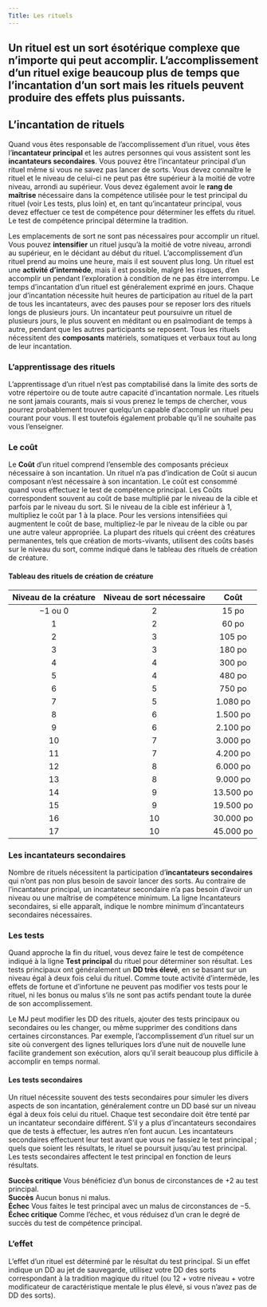 ```yaml
---
Title: Les rituels
---
```

## Un rituel est un sort ésotérique complexe que n’importe qui peut accomplir. L’accomplissement d’un rituel exige beaucoup plus de temps que l’incantation d’un sort mais les rituels peuvent produire des effets plus puissants. 

## L’incantation de rituels
Quand vous êtes responsable de l’accomplissement d’un rituel, vous êtes l’**incantateur principal** et les autres personnes qui vous assistent sont les **incantateurs secondaires**. Vous pouvez être l’incantateur principal d’un rituel même si vous ne savez pas lancer de sorts. Vous devez connaître le rituel et le niveau de celui-ci ne peut pas être supérieur à la moitié de votre niveau, arrondi au supérieur. Vous devez également avoir le **rang de maîtrise** nécessaire dans la compétence utilisée pour le test principal du rituel (voir Les tests, plus loin) et, en tant qu’incantateur principal, vous devez effectuer ce test de compétence pour déterminer les effets du rituel. Le test de compétence principal détermine la tradition.  

Les emplacements de sort ne sont pas nécessaires pour accomplir un rituel. Vous pouvez **intensifier** un rituel jusqu’à la moitié de votre niveau, arrondi au supérieur, en le décidant au début du rituel. L’accomplissement d’un rituel prend au moins une heure, mais il est souvent plus long. Un rituel est une **activité d’intermède**, mais il est possible, malgré les risques, d’en accomplir un pendant l’exploration à condition de ne pas être interrompu. Le temps d’incantation d’un rituel est généralement exprimé en jours. Chaque jour d’incantation nécessite huit heures de participation au rituel de la part de tous les incantateurs, avec des pauses pour se reposer lors des rituels longs de plusieurs jours. Un incantateur peut poursuivre un rituel de plusieurs jours, le plus souvent en méditant ou en psalmodiant de temps à autre, pendant que les autres participants se reposent. Tous les rituels nécessitent des **composants** matériels, somatiques et verbaux tout au long de leur incantation.

### L’apprentissage des rituels
L’apprentissage d’un rituel n’est pas comptabilisé dans la limite des sorts de votre répertoire ou de toute autre capacité d’incantation normale. Les rituels ne sont jamais courants, mais si vous prenez le temps de chercher, vous pourrez probablement trouver quelqu’un capable d’accomplir un rituel peu courant pour vous. Il est toutefois également probable qu’il ne souhaite pas vous l’enseigner.

### Le coût
Le **Coût** d’un rituel comprend l’ensemble des composants précieux nécessaire à son incantation. Un rituel n’a pas d’indication de Coût si aucun composant n’est nécessaire à son incantation. Le coût est consommé quand vous effectuez le test de compétence principal. Les Coûts correspondent souvent au coût de base multiplié par le niveau de la cible et parfois par le niveau du sort. Si le niveau de la cible est inférieur à 1, multipliez le coût par 1 à la place. Pour les versions intensifiées qui augmentent le coût de base, multipliez-le par le niveau de la cible ou par une autre valeur appropriée. La plupart des rituels qui créent des créatures permanentes, tels que création de morts-vivants, utilisent des coûts basés sur le niveau du sort, comme indiqué dans le tableau des rituels de création de créature.

#### Tableau des rituels de création de créature
| Niveau de la créature | Niveau de sort nécessaire | Coût |
|:---------------------:|:-------------------------:|:----:|
| −1 ou 0 | 2 | 15 po
| 1 | 2 | 60 po
| 2 | 3 | 105 po
| 3 | 3 | 180 po
| 4 | 4 | 300 po
| 5 | 4 | 480 po
| 6 | 5 | 750 po
| 7 | 5 | 1.080 po
| 8 | 6 | 1.500 po
| 9 | 6 | 2.100 po
| 10 | 7 | 3.000 po
| 11 | 7 | 4.200 po
| 12 | 8 | 6.000 po
| 13 | 8 | 9.000 po
| 14 | 9 | 13.500 po
| 15 | 9 | 19.500 po
| 16 | 10 | 30.000 po
| 17 | 10 | 45.000 po

### Les incantateurs secondaires
Nombre de rituels nécessitent la participation d’**incantateurs secondaires** qui n’ont pas non plus besoin de savoir lancer des sorts. Au contraire de l’incantateur principal, un incantateur secondaire n’a pas besoin d’avoir un niveau ou une maîtrise de compétence minimum. La ligne Incantateurs secondaires, si elle apparaît, indique le nombre minimum d’incantateurs secondaires nécessaires.

### Les tests
Quand approche la fin du rituel, vous devez faire le test de compétence indiqué à la ligne **Test principal** du rituel pour déterminer son résultat. Les tests principaux ont généralement un **DD très élevé**, en se basant sur un niveau égal à deux fois celui du rituel. Comme toute activité d’intermède, les effets de fortune et d’infortune ne peuvent pas modifier vos tests pour le rituel, ni les bonus ou malus s’ils ne sont pas actifs pendant toute la durée de son accomplissement.

Le MJ peut modifier les DD des rituels, ajouter des tests principaux ou secondaires ou les changer, ou même supprimer des conditions dans certaines circonstances. Par exemple, l’accomplissement d’un rituel sur un site où convergent des lignes telluriques lors d’une nuit de nouvelle lune facilite grandement son exécution, alors qu’il serait beaucoup plus difficile à accomplir en temps normal. 

#### Les tests secondaires
Un rituel nécessite souvent des tests secondaires pour simuler les divers aspects de son incantation, généralement contre 
un DD basé sur un niveau égal à deux fois celui du rituel. Chaque test secondaire doit être tenté par un incantateur secondaire différent. S’il y a plus d’incantateurs secondaires que de tests à effectuer, les autres n’en font aucun. Les incantateurs secondaires effectuent leur test avant que vous ne fassiez le test principal ; quels que soient les résultats, le rituel se poursuit jusqu’au test principal. Les tests secondaires affectent le test principal en fonction de leurs résultats. 

**Succès critique** Vous bénéficiez d’un bonus de circonstances de +2 au test principal.  
**Succès** Aucun bonus ni malus.  
**Échec** Vous faites le test principal avec un malus de circonstances de −5.  
**Échec critique** Comme l’échec, et vous réduisez d’un cran le degré de succès du test de compétence principal.  

### L’effet
L’effet d’un rituel est déterminé par le résultat du test principal. Si un effet indique un DD au jet de sauvegarde, utilisez votre DD des sorts correspondant à la tradition magique du rituel (ou 12 + votre niveau + votre modificateur de caractéristique mentale le plus élevé, si vous n’avez pas de DD des sorts). 
